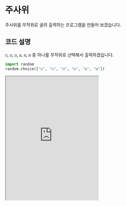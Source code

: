 # 주사위

주사위를 무작위로 굴려 출력하는 프로그램을 만들어 보겠습니다.

## 코드 설명

`⚀`, `⚁`, `⚂`, `⚃`, `⚄`, `⚅` 중 하나를 무작위로 선택해서 출력하겠습니다.

```py
import random
random.choice(["⚀", "⚁", "⚂", "⚃", "⚄", "⚅"])
```

<iframe
  loading="lazy"
  title="Python IDLE Trinket"
  src="https://trinket.io/embed/python3/740f66be1f"
  height="400"
/>
